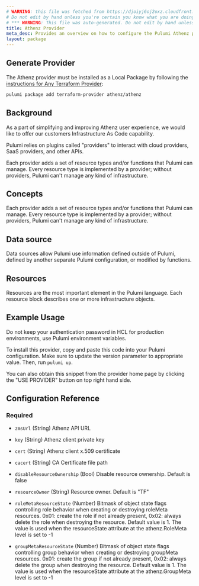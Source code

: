 ```yaml
---
# WARNING: this file was fetched from https://djoiyj6oj2oxz.cloudfront.net/docs/registry.opentofu.org/athenz/athenz/1.0.49/index.md
# Do not edit by hand unless you're certain you know what you are doing!
# *** WARNING: This file was auto-generated. Do not edit by hand unless you're certain you know what you are doing! ***
title: Athenz Provider
meta_desc: Provides an overview on how to configure the Pulumi Athenz provider.
layout: package
---
```


## Generate Provider

The Athenz provider must be installed as a Local Package by following the [instructions for Any Terraform Provider](https://www.pulumi.com/registry/packages/terraform-provider/):

```bash
pulumi package add terraform-provider athenz/athenz
```
## Background

As a part of simplifying and improving Athenz user experience, we would like to offer our customers Infrastructure As
Code capability.

Pulumi relies on plugins called "providers" to interact with cloud providers, SaaS providers, and other APIs.

Each provider adds a set of resource types and/or functions that Pulumi can manage. Every resource type is
implemented by a provider; without providers, Pulumi can't manage any kind of infrastructure.
## Concepts

Each provider adds a set of resource types and/or functions that Pulumi can manage.
Every resource type is implemented by a provider; without providers, Pulumi can't manage any kind of infrastructure.
## Data source

Data sources allow Pulumi use information defined outside of Pulumi, defined by another separate Pulumi
configuration, or modified by functions.
## Resources

Resources are the most important element in the Pulumi language. Each resource block describes one or more
infrastructure objects.
## Example Usage

Do not keep your authentication password in HCL for production environments, use Pulumi environment variables.

To install this provider, copy and paste this code into your Pulumi configuration. Make sure to update the version
parameter to appropriate value. Then, run `pulumi up`.

You can also obtain this snippet from
the provider home page by clicking the "USE PROVIDER"
button on top right hand side.
## Configuration Reference
### Required

- `zmsUrl` (String) Athenz API URL

- `key` (String) Athenz client private key
- `cert` (String) Athenz client x.509 certificate
- `cacert` (String) CA Certificate file path
- `disableResourceOwnership` (Bool) Disable resource ownership. Default is false
- `resourceOwner` (String) Resource owner. Default is "TF"
- `roleMetaResourceState` (Number) Bitmask of object state flags controlling role behavior when creating or destroying roleMeta resources. 0x01: create the role if not already present, 0x02: always delete the role when destroying the resource. Default value is 1. The value is used when the resourceState attribute at the athenz.RoleMeta level is set to -1
- `groupMetaResourceState` (Number) Bitmask of object state flags controlling group behavior when creating or destroying groupMeta resources. 0x01: create the group if not already present, 0x02: always delete the group when destroying the resource. Default value is 1. The value is used when the resourceState attribute at the athenz.GroupMeta level is set to -1